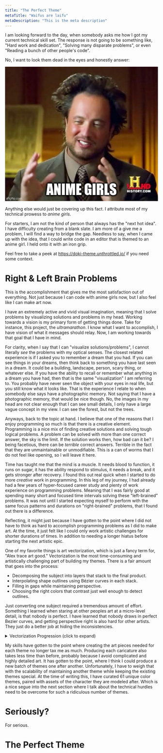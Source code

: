 ```yaml
---
title: "The Perfect Theme"
metaTitle: "Waifus are laifu"
metaDescription: "This is the meta description"
---
```


I am looking forward to the day, when somebody asks me how I got my current technical skill set. The response is not
going to be something like, "Hard work and dedication", "Solving many disparate problems", or even "Reading a bunch of
other people's code".

No, I want to look them dead in the eyes and honestly answer:

![One of life's greatest treasures: Anime Girls](../images/one_of_lifes_greatest_treasures.jpg)

Anything else would just be covering up this fact. I attribute most of my technical prowess to _anime girls_.

For starters, I am not the kind of person that always has the "next hot idea". I have difficulty creating from a blank
slate. I am more of a give me a problem, I will find a way to bridge the gap. Needless to say, when I came up with the
idea, that I could write code in an editor that is themed to an anime girl. I held onto it with an iron grip.

Feel free to take a peek at https://doki-theme.unthrottled.io/ if you need some context.

# Right & Left Brain Problems

This is the accomplishment that gives me the most satisfaction out of everything.
Not just because I can code with anime girls now, but I also feel like I can make art now.

I have an extremely active and vivid visual imagination, meaning that I solve problems by visualizing solutions and problems in my head. Working towards a vision is my primary form of getting things done.
Take for instance, this project, the _ultramarathon_. I know what I want to accomplish, I have vision of what it messages should relay. Now, I am working towards that goal that I have in mind.

For clarity, when I say that I can "visualize solutions/problems", I cannot literally _see_ the problems with my optical senses. The closest related experience is if I asked you to remember a dream that you had.
If you can see things in your dreams, then think back to something you have last seen in a dream.
It could be a building, landscape, person, scary thing, or whatever else.
If you have the ability to recall or remember what anything in a dream you have had, then that is the same "visualization" I am referring to. You probably have never seen the object with your eyes in real life, but you still know what it looks like. That is the experience I relate to when somebody else says have a photographic memory. Not saying that I have a photographic memory, that would be nice though. No, the images in my head are not clear enough that I can see small details, I only have a large vague concept in my view. I can see the forest, but not the trees.

Anyways, back to the topic at hand. I believe that one of the reasons that I enjoy programming so much is that there is a creative element. Programming is a nice mix of finding creative solutions and solving tough logical problems. A problem can be solved with more than one correct answer, the sky is the limit.
If the solution works then, how bad can it be?
I being facetious, there can be _terrible_ correct answers.
Terrible in the fact that they are unmaintainable or unmodifiable.
This is a can of worms that I do not feel like opening, so I will leave it here.

Time has taught me that the mind is a muscle.
It needs blood to function, it runs on sugar, it has the ability respond to stimulus, it needs a break, and it gets stronger after recovery.
I found this out real quick when I started to do more _creative_ work in programming.
In this leg of my journey, I had already had a few years of hyper-focused career study and plenty of work experience on programming problems. Meaning that I was fairly good at spending many short and focused time intervals solving these "left-brained" problems.
It was not until I started expecting myself to perform with the same focus patterns and durations on "right-brained" problems, that I found out there is a difference.

Reflecting, it might just because I have gotten to the point where I did not have to think as hard to accomplish programming problems as I did to make art. At the time, it just felt like I could only work artistic challenges for shorter durations of times. In addition to needing a longer hiatus before starting the next artistic epic.

One of my favorite things is art vectorization, which is just a fancy term for, "Alex trace art good."
Vectorization is the most time-consuming and artistically challenging part of building my themes.
There is a fair amount that goes into the process:

- Decomposing the subject into layers that stack to the final product.
- Interpolating shape outlines using Bézier curves in each stack.
- Filling in gaps while maintaining perspective.
- Choosing the right colors that contrast just well enough to detect outlines.

Just converting one subject required a tremendous amount of effort.
Something I learned when staring at other peoples art at a micro-level detail, is that nobody is perfect.
I have learned that nobody draws in perfect Bezier curves, and getting perspective right is also hard for other artists. They just do a better job at hiding the inconsistencies.

<details>
<summary>Vectorization Progression (click to expand)</summary>

I've ordered all art vectorized by me from oldest at the top to newest at the bottom.
Girls are grouped by the themed release they appear in.
I thought it might be interesting to see the progression of my style over time.

![v7_girl.png](../images/doki/v7_girl.png)
![v8_girls.png](../images/doki/v8_girls.png)
![v9_girl.png](../images/doki/v9_girl.png)
![v10_girl.png](../images/doki/v10_girl.png)
![v11_girls.png](../images/doki/v11_girls.png)
![v12_girls.png](../images/doki/v12_girls.png)
![v13_girls.png](../images/doki/v13_girls.png)
![v14_girls.png](../images/doki/v14_girls.png)
![v15_girls.png](../images/doki/v15_girls.png)
![v16_girls.png](../images/doki/v16_girls.png)
![v17_girls.png](../images/doki/v17_girls.png)
![v18_girls.png](../images/doki/v18_girls.png)

</details>

My skills have gotten to the point where creating the art pieces needed for each theme no longer tax me as much.
Producing each caricature also takes less time than before, probably because I avoid complicated and highly detailed art.
It has gotten to the point, where I think I could produce a new batch of themes one after another.
Unfortunately, I have to weigh that with the scalability of maintaining another theme while keeping the existing themes special.
At the time of writing this, I have curated 61 unique color themes, paired with assets of the character they are modeled after. Which is a nice segue into the next section where I talk about the technical hurdles need to be overcome for such a ridiculous number of themes.


# Seriously?

For serious.

# The Perfect Theme
